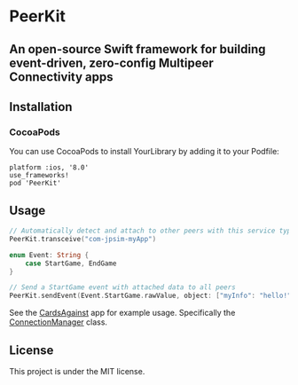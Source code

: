 # PeerKit

## An open-source Swift framework for building event-driven, zero-config Multipeer Connectivity apps

## Installation

### CocoaPods

You can use CocoaPods to install YourLibrary by adding it to your Podfile:

```
platform :ios, '8.0'
use_frameworks!
pod 'PeerKit'
```

## Usage

```swift
// Automatically detect and attach to other peers with this service type
PeerKit.transceive("com-jpsim-myApp")

enum Event: String {
    case StartGame, EndGame
}

// Send a StartGame event with attached data to all peers
PeerKit.sendEvent(Event.StartGame.rawValue, object: ["myInfo": "hello!"])
```

See the [CardsAgainst](https://github.com/jpsim/CardsAgainst) app for example usage. Specifically the [ConnectionManager](https://github.com/jpsim/CardsAgainst/blob/master/CardsAgainst/Controllers/ConnectionManager.swift) class.

## License

This project is under the MIT license.
